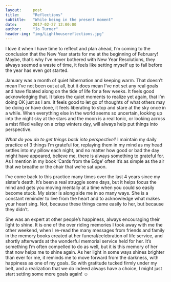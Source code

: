 ```yaml
---
layout:     post
title:      "Reflections"
subtitle:   "While being in the present moment"
date:       2017-02-27 12:00:00
author:     "Jo Turner"
header-img: "img/Lighthousereflections.jpg"
---
```

I love it when I have time to reflect and plan ahead, I’m coming to the conclusion that the New Year starts for me at the beginning of February! Maybe, that’s why I’ve never bothered with New Year Resolutions, they always seemed a waste of time, it feels like setting myself up to fail before the year has even got started.

January was a month of quiet hibernation and keeping warm. That doesn’t mean I’ve not been out at all, but it does mean I’ve not set any real goals and have floated along on the tide of life for a few weeks.  It feels good acknowledging that. It takes the quiet moments to realize yet again, that I’m doing OK just as I am. It feels good to let go of thoughts of what others may be doing or have done, it feels liberating to stop and stare at the sky once in a while.  When everything else in the world seems so uncertain, looking up into the night sky at the stars and the moon is a real tonic, or looking across a mist filled valley on a crisp winters day, will always help put things into perspective.

*What do you do to get things back into perspective?* I maintain my daily practice of 3 things I’m grateful for, replaying them in my mind as my head settles into my pillow each night, and no matter how good or bad the day might have appeared, believe me, there is always something to grateful for. As I mention in my book ‘Cards from the Edge’ often it’s as simple as the air that we breathe or the chair that we’re sat upon. 

I’ve come back to this practice many times over the last 4 years since my sister’s death. It’s been a real struggle some days, but it helps focus the mind and gets you moving mentally at a time when you could so easily become stuck. My sister is along side me in so many ways. She is a constant reminder to live from the heart and to acknowledge what makes your heart sing. Not, because these things came easily to her, but because they didn’t.

She was an expert at other people’s happiness, always encouraging their light to shine. It is one of the over riding memories I took away with me the other weekend, when I re-read the many messages from friends and family in the memory books created at her funeral/celebration of life service, and shortly afterwards at the wonderful memorial service held for her. It’s something I’m often compelled to do as well, but it is this memory of her that now helps me to shine again. As her light in some ways shines brighter than ever for me, it reminds me to move forward from the darkness, with happiness as one of my goals.  So with gratitude tucked firmly under my belt, and a realization that we do indeed always have a choice, I might just start setting some more goals again! ☺

